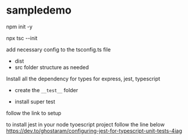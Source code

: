 # sampledemo

npm init -y

npx tsc --init

add necessary config to the tsconfig.ts file

- dist
- src
  folder structure as needed

Install all the dependency for types for express, jest, typescript

- create the `__test__` folder

- install super test

follow the link to setup

to install jest in your node tyoescript project
follow the line below
https://dev.to/ghostaram/configuring-jest-for-typescript-unit-tests-4iag
